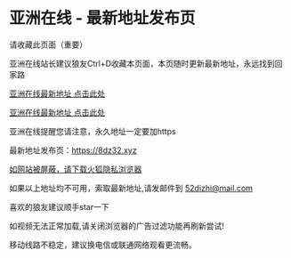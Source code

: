 # 亚洲在线 - 最新地址发布页

请收藏此页面（重要）

亚洲在线站长建议狼友Ctrl+D收藏本页面，本页随时更新最新地址，永远找到回家路

[亚洲在线最新地址 点击此处](https://99v87.xyz)

[亚洲在线最新地址 点击此处](https://99v88.xyz)



亚洲在线提醒您请注意，永久地址一定要加https

最新地址发布页：https://8dz32.xyz

[如网站被屏蔽，请下载火狐隐私浏览器](https://www.firefox.com.cn/)

如果以上地址均不可用，索取最新地址,请发邮件到 <52dizhi@mail.com>

喜欢的狼友建议顺手star一下

如视频无法正常加载,请关闭浏览器的广告过滤功能再刷新尝试!

移动线路不稳定，建议换电信或联通网络观看更流畅。
